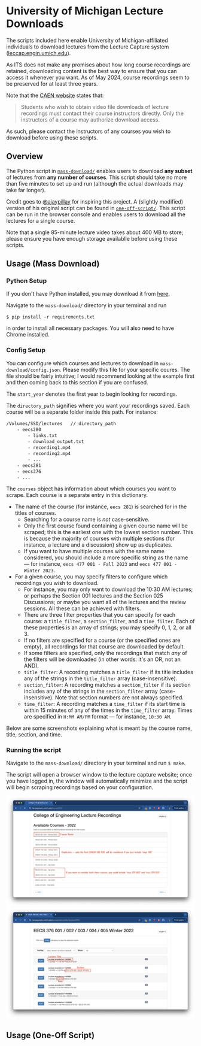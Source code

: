 # University of Michigan Lecture Downloads

The scripts included here enable University of Michigan-affiliated individuals to download lectures from the Lecture Capture system ([leccap.engin.umich.edu](https://leccap.engin.umich.edu)). 

As ITS does not make any promises about how long course recordings are retained, downloading content is the best way to ensure that you can access it whenever you want. As of May 2024, course recordings seem to be preserved for at least three years. 

Note that the [CAEN website](https://caen.engin.umich.edu/lecrecording/students/) states that:
> Students who wish to obtain video file downloads of lecture recordings must contact their course instructors directly. Only the instructors of a course may authorize download access.

As such, please contact the instructors of any courses you wish to download before using these scripts. 

## Overview 
The Python script in [`mass-download/`](/mass-download/) enables users to download **any subset** of lectures from **any number of courses**. This script should take no more than five minutes to set up and run (although the actual downloads may take far longer).

Credit goes to [@ajaypillay](https://github.com/ajaypillay) for inspiring this project. A (slightly modified) version of his original script can be found in [`one-off-script/`](/one-off-script/). This script can be run in the browser console and enables users to download all the lectures for a single course.

Note that a single 85-minute lecture video takes about 400 MB to store; please ensure you have enough storage availablle before using these scripts. 

## Usage (Mass Download)
### Python Setup
If you don't have Python installed, you may download it from [here](https://www.python.org/downloads/). 

Navigate to the `mass-download/` directory in your terminal and run
```
$ pip install -r requirements.txt
```
in order to install all necessary packages. You will also need to have Chrome installed. 

### Config Setup
You can configure which courses and lectures to download in `mass-download/config.json`. Please modify this file for your specific coures. The file should be fairly intuitive; I would recommend looking at the example first and then coming back to this section if you are confused.

The `start_year` denotes the first year to begin looking for recordings. 

The `directory_path` signifies where you want your recordings saved. Each course will be a separate folder inside this path. For instance:
```
/Volumes/SSD/lectures   // directory_path
    - eecs280
        - links.txt
        - download_output.txt
        - recording1.mp4
        - recording2.mp4
        - ...
    - eecs281
    - eecs376
    - ...
``` 

The `courses` object has information about which courses you want to scrape. Each course is a separate entry in this dictionary. 
- The name of the course (for instance, `eecs 281`) is searched for in the titles of courses. 
  - Searching for a course name is *not* case-sensitive. 
  - Only the first course found containing a given course name will be scraped; this is the earliest one with the lowest section number. This is because the majority of courses with multiple sections (for instance, a lecture and a discussion) show up as duplicates. 
  - If you want to have multiple courses with the same name considered, you should include a more specific string as the name — for instance, `eecs 477 001 - Fall 2023` and `eecs 477 001 - Winter 2023`. 
- For a given course, you may specify filters to configure which recordings you wish to download. 
  - For instance, you may only want to download the 10:30 AM lectures; or perhaps the Section 001 lectures and the Section 025 Discussions; or maybe you want all of the lectures and the review sessions. All these can be achieved with filters. 
  - There are three filter properties that you can specify for each course: a `title_filter`, a `section_filter`, and a `time_filter`. Each of these properties is an array of strings; you may specify 0, 1, 2, or all 3. 
  - If no filters are specified for a course (or the specified ones are empty), all recordings for that course are downloaded by default. 
  - If some filters are specified, only the recordings that match *any* of the filters will be downloaded (in other words: it's an OR, not an AND). 
  - `title_filter`: A recording matches a `title_filter` if its title includes any of the strings in the `title_filter` array (case-insensitive). 
  - `section_filter`: A recording matches a `section_filter` if its section includes any of the strings in the `section_filter` array (case-insensitive). Note that section numbers are not always specified.
  - `time_filter`: A recording matches a `time_filter` if its start time is within 15 minutes of any of the times in the `time_filter` array. Times are specified in `H:MM AM/PM` format — for instance, `10:30 AM`. 
  
Below are some screenshots explaining what is meant by the course name, title, section, and time. 

### Running the script
Navigate to the `mass-download/` directory in your terminal and run `$ make`. 

The script will open a browser window to the lecture capture website; once you have logged in, the window will automatically minimize and the script will begin scraping recordings based on your configuration. 

![image](images/courses-by-year.png)
![image](images/course-page.png)





## Usage (One-Off Script)




